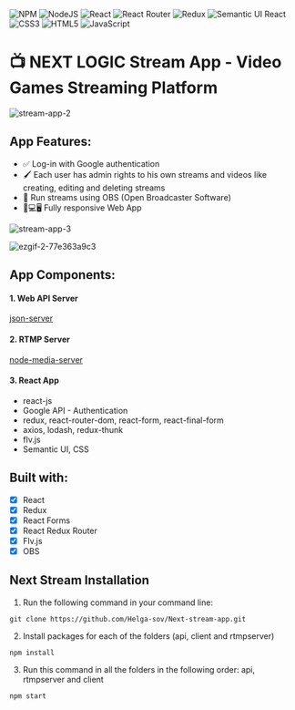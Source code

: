 ![NPM](https://img.shields.io/badge/NPM-%23000000.svg?style=for-the-badge&logo=npm&logoColor=white)
![NodeJS](https://img.shields.io/badge/node.js-6DA55F?style=for-the-badge&logo=node.js&logoColor=white)
![React](https://img.shields.io/badge/react-%2320232a.svg?style=for-the-badge&logo=react&logoColor=%2361DAFB)
![React Router](https://img.shields.io/badge/React_Router-CA4245?style=for-the-badge&logo=react-router&logoColor=white)
![Redux](https://img.shields.io/badge/redux-%23593d88.svg?style=for-the-badge&logo=redux&logoColor=white)
![Semantic UI React](https://img.shields.io/badge/Semantic%20UI%20React-%2335BDB2.svg?style=for-the-badge&logo=SemanticUIReact&logoColor=white)
![CSS3](https://img.shields.io/badge/css3-%231572B6.svg?style=for-the-badge&logo=css3&logoColor=white)
![HTML5](https://img.shields.io/badge/html5-%23E34F26.svg?style=for-the-badge&logo=html5&logoColor=white)
![JavaScript](https://img.shields.io/badge/javascript-%23323330.svg?style=for-the-badge&logo=javascript&logoColor=%23F7DF1E)

# 📺 NEXT LOGIC Stream App - Video Games Streaming Platform 

![stream-app-2](https://user-images.githubusercontent.com/60555164/173631257-73028e83-93e8-4b29-b792-e19727a05278.PNG)

## App Features:

- ✅ Log-in with Google authentication
- 🖌 Each user has admin rights to his own streams and videos like creating, editing and deleting streams
- 🚀 Run streams using OBS (Open Broadcaster Software)
- 📱💻🖥 Fully responsive Web App

![stream-app-3](https://user-images.githubusercontent.com/60555164/173631238-0b7d83b7-3fe2-4e40-9009-70a488331c25.PNG)

![ezgif-2-77e363a9c3](https://user-images.githubusercontent.com/60555164/173691019-046bc4ee-ca66-45cb-808a-f16573bc4658.gif)

## App Components:

#### 1. Web API Server
[json-server](https://www.npmjs.com/package/json-server)
 
#### 2. RTMP Server
[node-media-server](https://github.com/illuspas/Node-Media-Server)

#### 3. React App
- react-js
- Google API - Authentication
- redux, react-router-dom, react-form, react-final-form
- axios, lodash, redux-thunk
- flv.js
- Semantic UI, CSS

## Built with:

- [x] React
- [x] Redux
- [x] React Forms
- [x] React Redux Router
- [x] Flv.js
- [x] OBS

## Next Stream Installation

1. Run the following command in your command line:

```
git clone https://github.com/Helga-sov/Next-stream-app.git
```

2. Install packages for each of the folders (api, client and rtmpserver)

```
npm install
```

3. Run this command in all the folders in the following order: api, rtmpserver and client

```
npm start
```
